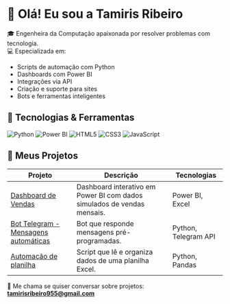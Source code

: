 # 👋 Olá! Eu sou a Tamiris Ribeiro

🎓 Engenheira da Computação apaixonada por resolver problemas com tecnologia.  
💻 Especializada em:
- Scripts de automação com Python
- Dashboards com Power BI
- Integrações via API
- Criação e suporte para sites
- Bots e ferramentas inteligentes

## 🔧 Tecnologias & Ferramentas
![Python](https://img.shields.io/badge/Python-blue?logo=python)
![Power BI](https://img.shields.io/badge/Power%20BI-yellow?logo=powerbi)
![HTML5](https://img.shields.io/badge/HTML5-E34F26?logo=html5)
![CSS3](https://img.shields.io/badge/CSS3-1572B6?logo=css3)
![JavaScript](https://img.shields.io/badge/JavaScript-F7DF1E?logo=javascript)

## 📂 Meus Projetos

| Projeto | Descrição | Tecnologias |
|--------|-----------|-------------|
| [Dashboard de Vendas](https://github.com/tamirisdev/dashboard-vendas) | Dashboard interativo em Power BI com dados simulados de vendas mensais. | Power BI, Excel |
| [Bot Telegram - Mensagens automáticas](https://github.com/tamirisdev/bot-telegram-auto) | Bot que responde mensagens pré-programadas. | Python, Telegram API |
| [Automação de planilha](https://github.com/tamirisdev/automacao-planilha) | Script que lê e organiza dados de uma planilha Excel. | Python, Pandas |

💌 Me chama se quiser conversar sobre projetos: **tamirisribeiro955@gmail.com**
